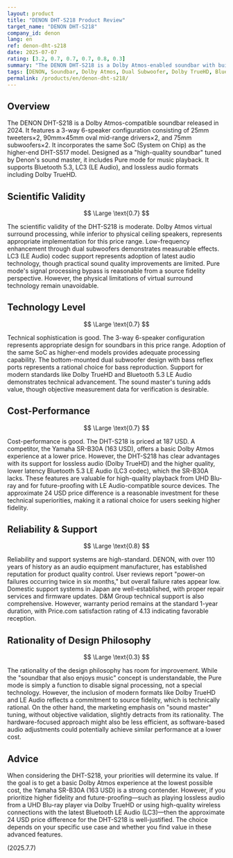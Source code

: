 ```yaml
---
layout: product
title: "DENON DHT-S218 Product Review"
target_name: "DENON DHT-S218"
company_id: denon
lang: en
ref: denon-dht-s218
date: 2025-07-07
rating: [3.2, 0.7, 0.7, 0.7, 0.8, 0.3]
summary: "The DENON DHT-S218 is a Dolby Atmos-enabled soundbar with built-in dual subwoofers. It stands out with its support for advanced standards like Dolby TrueHD and Bluetooth 5.3 LE Audio, offering a future-proof design. Priced at 187 USD, while more affordable competitors exist, its feature set makes it a rational choice for users prioritizing high-fidelity playback."
tags: [DENON, Soundbar, Dolby Atmos, Dual Subwoofer, Dolby TrueHD, Bluetooth LE Audio]
permalink: /products/en/denon-dht-s218/
---
```


## Overview

The DENON DHT-S218 is a Dolby Atmos-compatible soundbar released in 2024. It features a 3-way 6-speaker configuration consisting of 25mm tweeters×2, 90mm×45mm oval mid-range drivers×2, and 75mm subwoofers×2. It incorporates the same SoC (System on Chip) as the higher-end DHT-S517 model. Designed as a "high-quality soundbar" tuned by Denon's sound master, it includes Pure mode for music playback. It supports Bluetooth 5.3, LC3 (LE Audio), and lossless audio formats including Dolby TrueHD.

## Scientific Validity

$$ \Large \text{0.7} $$

The scientific validity of the DHT-S218 is moderate. Dolby Atmos virtual surround processing, while inferior to physical ceiling speakers, represents appropriate implementation for this price range. Low-frequency enhancement through dual subwoofers demonstrates measurable effects. LC3 (LE Audio) codec support represents adoption of latest audio technology, though practical sound quality improvements are limited. Pure mode's signal processing bypass is reasonable from a source fidelity perspective. However, the physical limitations of virtual surround technology remain unavoidable.

## Technology Level

$$ \Large \text{0.7} $$

Technical sophistication is good. The 3-way 6-speaker configuration represents appropriate design for soundbars in this price range. Adoption of the same SoC as higher-end models provides adequate processing capability. The bottom-mounted dual subwoofer design with bass reflex ports represents a rational choice for bass reproduction. Support for modern standards like Dolby TrueHD and Bluetooth 5.3 LE Audio demonstrates technical advancement. The sound master's tuning adds value, though objective measurement data for verification is desirable.

## Cost-Performance

$$ \Large \text{0.7} $$

Cost-performance is good. The DHT-S218 is priced at 187 USD. A competitor, the Yamaha SR-B30A (163 USD), offers a basic Dolby Atmos experience at a lower price. However, the DHT-S218 has clear advantages with its support for lossless audio (Dolby TrueHD) and the higher quality, lower latency Bluetooth 5.3 LE Audio (LC3 codec), which the SR-B30A lacks. These features are valuable for high-quality playback from UHD Blu-ray and for future-proofing with LE Audio-compatible source devices. The approximate 24 USD price difference is a reasonable investment for these technical superiorities, making it a rational choice for users seeking higher fidelity.

## Reliability & Support

$$ \Large \text{0.8} $$

Reliability and support systems are high-standard. DENON, with over 110 years of history as an audio equipment manufacturer, has established reputation for product quality control. User reviews report "power-on failures occurring twice in six months," but overall failure rates appear low. Domestic support systems in Japan are well-established, with proper repair services and firmware updates. D&M Group technical support is also comprehensive. However, warranty period remains at the standard 1-year duration, with Price.com satisfaction rating of 4.13 indicating favorable reception.

## Rationality of Design Philosophy

$$ \Large \text{0.3} $$

The rationality of the design philosophy has room for improvement. While the "soundbar that also enjoys music" concept is understandable, the Pure mode is simply a function to disable signal processing, not a special technology. However, the inclusion of modern formats like Dolby TrueHD and LE Audio reflects a commitment to source fidelity, which is technically rational. On the other hand, the marketing emphasis on "sound master" tuning, without objective validation, slightly detracts from its rationality. The hardware-focused approach might also be less efficient, as software-based audio adjustments could potentially achieve similar performance at a lower cost.

## Advice

When considering the DHT-S218, your priorities will determine its value. If the goal is to get a basic Dolby Atmos experience at the lowest possible cost, the Yamaha SR-B30A (163 USD) is a strong contender. However, if you prioritize higher fidelity and future-proofing—such as playing lossless audio from a UHD Blu-ray player via Dolby TrueHD or using high-quality wireless connections with the latest Bluetooth LE Audio (LC3)—then the approximate 24 USD price difference for the DHT-S218 is well-justified. The choice depends on your specific use case and whether you find value in these advanced features.

(2025.7.7)
